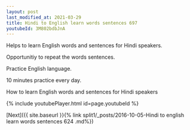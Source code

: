 ```yaml
---
layout: post
last_modified_at: 2021-03-29
title: Hindi to English learn words sentences 697 
youtubeId: 3M802bdbJnA
---
```

 
 
Helps to learn English words and sentences for Hindi speakers.

Opportunitiy to repeat the words sentences. 

Practice English language. 
 
10 minutes practice every day. 
 
How to learn English words and sentences for Hindi speakers 
 
{% include youtubePlayer.html id=page.youtubeId %}
 
 
[Next]({{ site.baseurl }}{% link  split1/_posts/2016-10-05-Hindi to english learn words sentences 624 .md%})
 
